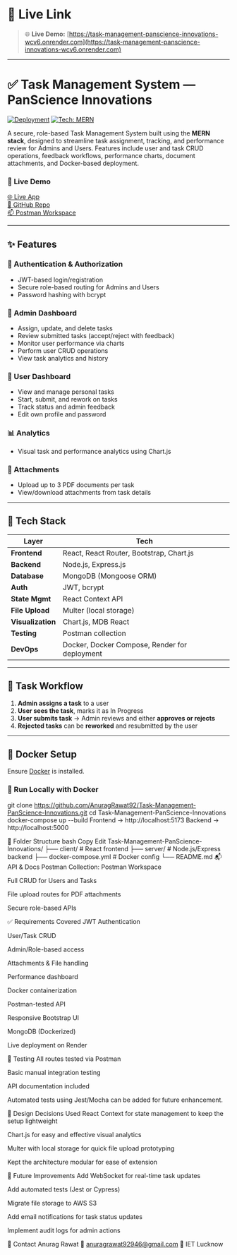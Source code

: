 # 🔗 Live Link

> 🌐 **Live Demo:** [https://task-management-panscience-innovations-wcv6.onrender.com](https://task-management-panscience-innovations-wcv6.onrender.com)
---

# ✅ Task Management System — PanScience Innovations

[![Deployment](https://img.shields.io/badge/Deployed-Render-green)](https://task-management-panscience-innovations-wcv6.onrender.com/)
[![Tech: MERN](https://img.shields.io/badge/Tech-MERN-blueviolet)](https://github.com/AnuragRawat92/Task-Management-PanScience-Innovations)

A secure, role-based Task Management System built using the **MERN stack**, designed to streamline task assignment, tracking, and performance review for Admins and Users. Features include user and task CRUD operations, feedback workflows, performance charts, document attachments, and Docker-based deployment.

### 🔗 Live Demo  
[🌐 Live App](https://task-management-panscience-innovations-wcv6.onrender.com/)  
[📂 GitHub Repo](https://github.com/AnuragRawat92/Task-Management-PanScience-Innovations/tree/main)  
[📫 Postman Workspace](https://web.postman.co/workspace/4c12e23d-bb68-401b-8c94-d56e3addfc0c)

---

## ✨ Features

### 🔐 Authentication & Authorization
- JWT-based login/registration
- Secure role-based routing for Admins and Users
- Password hashing with bcrypt

### 👑 Admin Dashboard
- Assign, update, and delete tasks
- Review submitted tasks (accept/reject with feedback)
- Monitor user performance via charts
- Perform user CRUD operations
- View task analytics and history

### 🙋 User Dashboard
- View and manage personal tasks
- Start, submit, and rework on tasks
- Track status and admin feedback
- Edit own profile and password

### 📊 Analytics
- Visual task and performance analytics using Chart.js

### 📁 Attachments
- Upload up to 3 PDF documents per task
- View/download attachments from task details

---

## 🧰 Tech Stack

| Layer             | Tech                                             |
|------------------|--------------------------------------------------|
| **Frontend**     | React, React Router, Bootstrap, Chart.js         |
| **Backend**      | Node.js, Express.js                              |
| **Database**     | MongoDB (Mongoose ORM)                           |
| **Auth**         | JWT, bcrypt                                      |
| **State Mgmt**   | React Context API                                |
| **File Upload**  | Multer (local storage)                           |
| **Visualization**| Chart.js, MDB React                              |
| **Testing**      | Postman collection                               |
| **DevOps**       | Docker, Docker Compose, Render for deployment    |

---

## 🔁 Task Workflow

1. **Admin assigns a task** to a user
2. **User sees the task**, marks it as In Progress
3. **User submits task** → Admin reviews and either **approves or rejects**
4. **Rejected tasks** can be **reworked** and resubmitted by the user

---

## 🐳 Docker Setup

Ensure [Docker](https://docs.docker.com/get-docker/) is installed.

### 🧪 Run Locally with Docker


git clone https://github.com/AnuragRawat92/Task-Management-PanScience-Innovations.git
cd Task-Management-PanScience-Innovations
docker-compose up --build
Frontend → http://localhost:5173
Backend → http://localhost:5000

📂 Folder Structure
bash
Copy
Edit
Task-Management-PanScience-Innovations/
├── client/                # React frontend
├── server/                # Node.js/Express backend
├── docker-compose.yml     # Docker config
└── README.md
📬 API & Docs
Postman Collection: Postman Workspace

Full CRUD for Users and Tasks

File upload routes for PDF attachments

Secure role-based APIs

✅ Requirements Covered
 JWT Authentication

 User/Task CRUD

 Admin/Role-based access

 Attachments & File handling

 Performance dashboard

 Docker containerization

 Postman-tested API

 Responsive Bootstrap UI

 MongoDB (Dockerized)

 Live deployment on Render

🧪 Testing
All routes tested via Postman

Basic manual integration testing

API documentation included

Automated tests using Jest/Mocha can be added for future enhancement.

🧠 Design Decisions
Used React Context for state management to keep the setup lightweight

Chart.js for easy and effective visual analytics

Multer with local storage for quick file upload prototyping

Kept the architecture modular for ease of extension

📌 Future Improvements
Add WebSocket for real-time task updates

Add automated tests (Jest or Cypress)

Migrate file storage to AWS S3

Add email notifications for task status updates

Implement audit logs for admin actions

👤 Contact
Anurag Rawat
📧 anuragrawat92946@gmail.com
🏫 IET Lucknow
